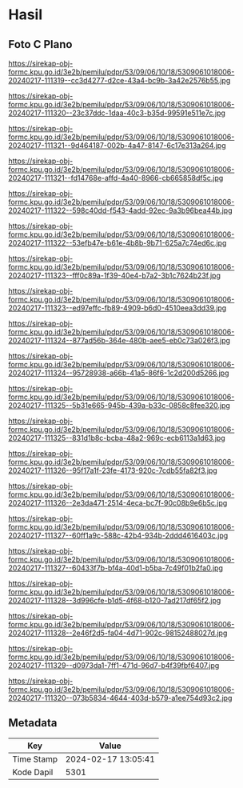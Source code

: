 # Hasil

## Foto C Plano

https://sirekap-obj-formc.kpu.go.id/3e2b/pemilu/pdpr/53/09/06/10/18/5309061018006-20240217-111319--cc3d4277-d2ce-43a4-bc9b-3a42e2576b55.jpg

https://sirekap-obj-formc.kpu.go.id/3e2b/pemilu/pdpr/53/09/06/10/18/5309061018006-20240217-111320--23c37ddc-1daa-40c3-b35d-99591e511e7c.jpg

https://sirekap-obj-formc.kpu.go.id/3e2b/pemilu/pdpr/53/09/06/10/18/5309061018006-20240217-111321--9d464187-002b-4a47-8147-6c17e313a264.jpg

https://sirekap-obj-formc.kpu.go.id/3e2b/pemilu/pdpr/53/09/06/10/18/5309061018006-20240217-111321--fd14768e-affd-4a40-8966-cb665858df5c.jpg

https://sirekap-obj-formc.kpu.go.id/3e2b/pemilu/pdpr/53/09/06/10/18/5309061018006-20240217-111322--598c40dd-f543-4add-92ec-9a3b96bea44b.jpg

https://sirekap-obj-formc.kpu.go.id/3e2b/pemilu/pdpr/53/09/06/10/18/5309061018006-20240217-111322--53efb47e-b61e-4b8b-9b71-625a7c74ed6c.jpg

https://sirekap-obj-formc.kpu.go.id/3e2b/pemilu/pdpr/53/09/06/10/18/5309061018006-20240217-111323--fff0c89a-1f39-40e4-b7a2-3b1c7624b23f.jpg

https://sirekap-obj-formc.kpu.go.id/3e2b/pemilu/pdpr/53/09/06/10/18/5309061018006-20240217-111323--ed97effc-fb89-4909-b6d0-4510eea3dd39.jpg

https://sirekap-obj-formc.kpu.go.id/3e2b/pemilu/pdpr/53/09/06/10/18/5309061018006-20240217-111324--877ad56b-364e-480b-aee5-eb0c73a026f3.jpg

https://sirekap-obj-formc.kpu.go.id/3e2b/pemilu/pdpr/53/09/06/10/18/5309061018006-20240217-111324--95728938-a66b-41a5-86f6-1c2d200d5266.jpg

https://sirekap-obj-formc.kpu.go.id/3e2b/pemilu/pdpr/53/09/06/10/18/5309061018006-20240217-111325--5b31e665-945b-439a-b33c-0858c8fee320.jpg

https://sirekap-obj-formc.kpu.go.id/3e2b/pemilu/pdpr/53/09/06/10/18/5309061018006-20240217-111325--831d1b8c-bcba-48a2-969c-ecb6113a1d63.jpg

https://sirekap-obj-formc.kpu.go.id/3e2b/pemilu/pdpr/53/09/06/10/18/5309061018006-20240217-111326--95f17a1f-23fe-4173-920c-7cdb55fa82f3.jpg

https://sirekap-obj-formc.kpu.go.id/3e2b/pemilu/pdpr/53/09/06/10/18/5309061018006-20240217-111326--2e3da471-2514-4eca-bc7f-90c08b9e6b5c.jpg

https://sirekap-obj-formc.kpu.go.id/3e2b/pemilu/pdpr/53/09/06/10/18/5309061018006-20240217-111327--60ff1a9c-588c-42b4-934b-2ddd4616403c.jpg

https://sirekap-obj-formc.kpu.go.id/3e2b/pemilu/pdpr/53/09/06/10/18/5309061018006-20240217-111327--60433f7b-bf4a-40d1-b5ba-7c49f01b2fa0.jpg

https://sirekap-obj-formc.kpu.go.id/3e2b/pemilu/pdpr/53/09/06/10/18/5309061018006-20240217-111328--3d996cfe-b1d5-4f68-b120-7ad217df65f2.jpg

https://sirekap-obj-formc.kpu.go.id/3e2b/pemilu/pdpr/53/09/06/10/18/5309061018006-20240217-111328--2e46f2d5-fa04-4d71-902c-98152488027d.jpg

https://sirekap-obj-formc.kpu.go.id/3e2b/pemilu/pdpr/53/09/06/10/18/5309061018006-20240217-111329--d0973da1-7ff1-471d-96d7-b4f39fbf6407.jpg

https://sirekap-obj-formc.kpu.go.id/3e2b/pemilu/pdpr/53/09/06/10/18/5309061018006-20240217-111320--073b5834-4644-403d-b579-a1ee754d93c2.jpg


## Metadata

| Key        | Value               |
| ---------- | ------------------- |
| Time Stamp | 2024-02-17 13:05:41 |
| Kode Dapil | 5301                |



